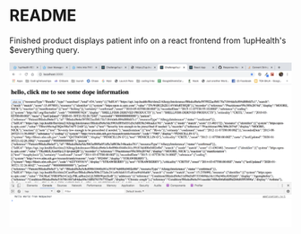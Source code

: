 # README

Finished product displays patient info on a react frontend from 1upHealth's $everything query. 

![Final product on buttonclick](./finalProduct.png)


